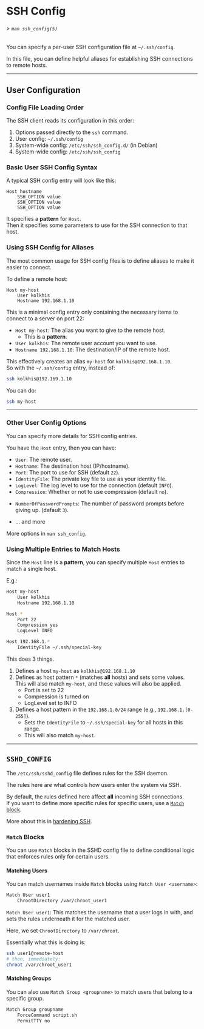 # SSH Config

###### > `man ssh_config(5)`

You can specify a per-user SSH configuration file at `~/.ssh/config`.  

In this file, you can define helpful aliases for establishing SSH connections to remote hosts.  

---
## User Configuration
### Config File Loading Order

The SSH client reads its configuration in this order:

1. Options passed directly to the `ssh` command.  
2. User config: `~/.ssh/config`
3. System-wide config: `/etc/ssh/ssh_config.d/` (in Debian)
4. System-wide config: `/etc/ssh/ssh_config` 

### Basic User SSH Config Syntax

A typical SSH config entry will look like this:

```ssh
Host hostname
    SSH_OPTION value
    SSH_OPTION value
    SSH_OPTION value
```

It specifies a **pattern** for `Host`.  
Then it specifies some parameters to use for the SSH connection to that host.  


### Using SSH Config for Aliases

The most common usage for SSH config files is to define aliases to make it easier
to connect.  

To define a remote host:
```ssh
Host my-host
    User kolkhis
    Hostname 192.168.1.10
```

This is a minimal config entry only containing the necessary items to connect to a
server on port 22:

- `Host my-host`: The alias you want to give to the remote host.  
    - This is a **pattern**.  
- `User kolkhis`: The remote user account you want to use.  
- `Hostname 192.168.1.10`: The destination/IP of the remote host.  

This effectively creates an alias `my-host` for `kolkhis@192.168.1.10`.  
So with the `~/.ssh/config` entry, instead of:
```bash
ssh kolkhis@192.169.1.10
```
You can do:
```bash
ssh my-host
```



---

### Other User Config Options

You can specify more details for SSH config entries.  

You have the `Host` entry, then you can have:  

- `User`: The remote user.  
- `Hostname`: The destination host (IP/hostname).  
- `Port`: The port to use for SSH (default `22`).  
- `IdentityFile`: The private key file to use as your identity file.  
- `LogLevel`: The log level to use for the connection (default `INFO`).  
- `Compression`: Whether or not to use compression (default `no`).  
* `NumberOfPasswordPrompts`: The number of password prompts before giving up.  (default `3`).  
- ... and more  

More options in `man ssh_config`.  

### Using Multiple Entries to Match Hosts

Since the `Host` line is a **pattern**, you can specify multiple `Host` entries to
match a single host.  

E.g.:
```bash
Host my-host
    User kolkhis
    Hostname 192.168.1.10

Host *
    Port 22
    Compression yes
    LogLevel INFO

Host 192.168.1.*
    IdentityFile ~/.ssh/special-key
```

This does 3 things.  

1. Defines a host `my-host` as `kolkhis@192.168.1.10`
2. Defines as host pattern `*` (matches **all** hosts) and sets some values.  
   This will also match `my-host`, and these values will also be applied.  
    - Port is set to 22
    - Compression is turned on
    - LogLevel set to INFO
3. Defines a host pattern in the `192.168.1.0/24` range (e.g., `192.168.1.[0-255]`).  
    - Sets the `IdentityFile` to `~/.ssh/special-key` for all hosts in this
      range.  
    - This will also match `my-host`.  

---


## `SSHD_CONFIG`

The `/etc/ssh/sshd_config` file defines rules for the SSH daemon.  

The rules here are what controls how users enter the system via SSH.  

By default, the rules defined here affect **all** incoming SSH connections.  
If you want to define more specific rules for specific users, use a [`Match` 
block](#match-blocks).  


More about this in [hardening SSH](./hardening_ssh.md).  

### `Match` Blocks

You can use `Match` blocks in the SSHD config file to define conditional logic that
enforces rules only for certain users.  

#### Matching Users

You can match usernames inside `Match` blocks using `Match User <username>`:  
```bash
Match User user1
    ChrootDirectory /var/chroot_user1
```
`Match User user1`: This matches the username that a user logs in with, and sets
the rules underneath it for the matched user.  

Here, we set `ChrootDirectory` to `/var/chroot`.  

Essentially what this is doing is:
```bash
ssh user1@remote-host
# then, immediately:
chroot /var/chroot_user1
```

#### Matching Groups
You can also use `Match Group <groupname>` to match users that belong to a specific 
group.  

```bash
Match Group groupname
    ForceCommand script.sh
    PermitTTY no
```



